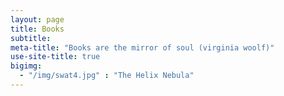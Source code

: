 ```yaml
---
layout: page
title: Books
subtitle:
meta-title: "Books are the mirror of soul (virginia woolf)"
use-site-title: true
bigimg:
  - "/img/swat4.jpg" : "The Helix Nebula"
---
```

<script type="text/javascript" src="https://free-hit-counters.net/count/1xg8"></script><br>
